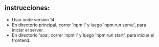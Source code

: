 ## instrucciones:
- Usar node version 14
- En directorio principal, correr 'npm i' y luego 'npm run serve', para iniciar el server.
- En directorio 'spa', correr 'npm i' y luego 'npm run start', para iniciar el frontend.